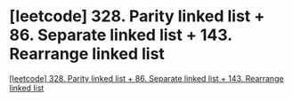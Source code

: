 # [leetcode] 328. Parity linked list + 86. Separate linked list + 143. Rearrange linked list
[[leetcode] 328. Parity linked list + 86. Separate linked list + 143. Rearrange linked list](https://aiwithcloud.com/2022/09/19/leetcode_328-_parity_linked_list__86-_separate_linked_list__143-_rearrange_linked_list/)